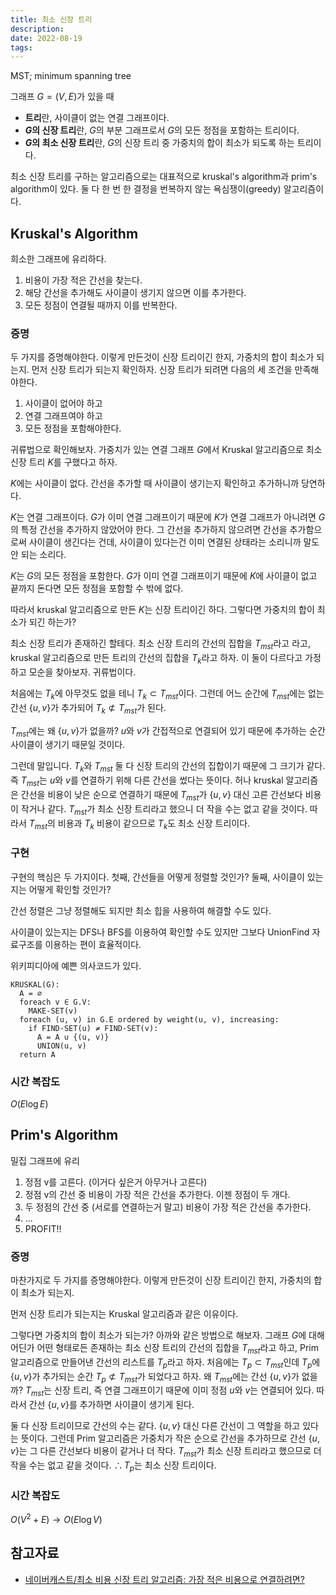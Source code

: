 ```yaml
---
title: 최소 신장 트리
description:
date: 2022-08-19
tags:
---
```


MST; minimum spanning tree

그래프 $G = (V, E)$가 있을 때

- **트리**란, 사이클이 없는 연결 그래프이다.
- **$G$의 신장 트리**란, $G$의 부분 그래프로서 $G$의 모든 정점을 포함하는 트리이다.
- **$G$의 최소 신장 트리**란, $G$의 신장 트리 중 가중치의 합이 최소가 되도록 하는 트리이다.

최소 신장 트리를 구하는 알고리즘으로는 대표적으로 kruskal's algorithm과 prim's algorithm이 있다. 둘 다 한 번 한 결정을 번복하지 않는 욕심쟁이(greedy) 알고리즘이다.

## Kruskal's Algorithm

희소한 그래프에 유리하다.

1. 비용이 가장 적은 간선을 찾는다.
2. 해당 간선을 추가해도 사이클이 생기지 않으면 이를 추가한다.
3. 모든 정점이 연결될 때까지 이를 반복한다.

### 증명

두 가지를 증명해야한다. 이렇게 만든것이 신장 트리이긴 한지, 가중치의 합이 최소가 되는지. 먼저 신장 트리가 되는지 확인하자. 신장 트리가 되려면 다음의 세 조건을 만족해야한다.

1. 사이클이 없어야 하고
2. 연결 그래프여야 하고
3. 모든 정점을 포함해야한다.

귀류법으로 확인해보자. 가중치가 있는 연결 그래프 $G$에서 Kruskal 알고리즘으로 최소 신장 트리 $K$를 구했다고 하자.

$K$에는 사이클이 없다. 간선을 추가할 때 사이클이 생기는지 확인하고 추가하니까 당연하다.

$K$는 연결 그래프이다. $G$가 이미 연결 그래프이기 때문에 $K$가 연결 그래프가 아니려면 $G$의 특정 간선을 추가하지 않았어야 한다. 그 간선을 추가하지 않으려면 간선을 추가함으로써 사이클이 생긴다는 건데, 사이클이 있다는건 이미 연결된 상태라는 소리니까 말도 안 되는 소리다.

$K$는 $G$의 모든 정점을 포함한다. $G$가 이미 연결 그래프이기 때문에 $K$에 사이클이 없고 끝까지 돈다면 모든 정점을 포함할 수 밖에 없다.

따라서 kruskal 알고리즘으로 만든 $K$는 신장 트리이긴 하다. 그렇다면 가중치의 합이 최소가 되긴 하는가?

최소 신장 트리가 존재하긴 할테다. 최소 신장 트리의 간선의 집합을 $T_{mst}$라고 라고, kruskal 알고리즘으로 만든 트리의 간선의 집합을 $T_k$라고 하자. 이 둘이 다르다고 가정하고 모순을 찾아보자. 귀류법이다.

처음에는 $T_k$에 아무것도 없을 테니 $T_k \subset T_{mst}$이다. 그런데 어느 순간에 $T_{mst}$에는 없는 간선 $\{u, v\}$가 추가되어 $T_k \not\subset T_{mst}$가 된다.

$T_{mst}$에는 왜 $\{u, v\}$가 없을까? $u$와 $v$가 간접적으로 연결되어 있기 때문에 추가하는 순간 사이클이 생기기 때문일 것이다.

그런데 말입니다. $T_k$와 $T_{mst}$ 둘 다 신장 트리의 간선의 집합이기 때문에 그 크기가 같다. 즉 $T_{mst}$는 $u$와 $v$를 연결하기 위해 다른 간선을 썼다는 뜻이다. 허나 kruskal 알고리즘은 간선을 비용이 낮은 순으로 연결하기 때문에 $T_{mst}$가 $\{u, v\}$ 대신 고른 간선보다 비용이 작거나 같다. $T_{mst}$가 최소 신장 트리라고 했으니 더 작을 수는 없고 같을 것이다. 따라서 $T_{mst}$의 비용과 $T_k$ 비용이 같으므로 $T_k$도 최소 신장 트리이다.

### 구현

구현의 핵심은 두 가지이다. 첫째, 간선들을 어떻게 정렬할 것인가? 둘째, 사이클이 있는지는 어떻게 확인할 것인가?

간선 정렬은 그냥 정렬해도 되지만 최소 힙을 사용하여 해결할 수도 있다.

사이클이 있는지는 DFS나 BFS를 이용하여 확인할 수도 있지만 그보다 UnionFind 자료구조를 이용하는 편이 효율적이다.

위키피디아에 예쁜 의사코드가 있다.

```text
KRUSKAL(G):
  A = ∅
  foreach v ∈ G.V:
    MAKE-SET(v)
  foreach (u, v) in G.E ordered by weight(u, v), increasing:
    if FIND-SET(u) ≠ FIND-SET(v):
      A = A ∪ {(u, v)}
      UNION(u, v)
  return A
```

### 시간 복잡도

$O(E \log E)$

## Prim's Algorithm

밀집 그래프에 유리

1. 정점 v를 고른다. (이거다 싶은거 아무거나 고른다)
1. 정점 v의 간선 중 비용이 가장 적은 간선을 추가한다. 이젠 정점이 두 개다.
1. 두 정점의 간선 중 (서로를 연결하는거 말고) 비용이 가장 적은 간선을 추가한다.
1. ...
1. PROFIT!!

### 증명

마찬가지로 두 가지를 증명해야한다. 이렇게 만든것이 신장 트리이긴 한지, 가중치의 합이 최소가 되는지.

먼저 신장 트리가 되는지는 Kruskal 알고리즘과 같은 이유이다.

그렇다면 가중치의 합이 최소가 되는가? 아까와 같은 방법으로 해보자. 그래프 $G$에 대해 어딘가 어떤 형태로든 존재하는 최소 신장 트리의 간선의 집합을 $T_{mst}$라고 하고, Prim 알고리즘으로 만들어낸 간선의 리스트를 $T_p$라고 하자. 처음에는 $T_p \subset T_{mst}$인데 $T_p$에 $\{u, v\}$가 추가되는 순간 $T_p \not\subset T_{mst}$가 되었다고 하자. 왜 $T_{mst}$에는 간선 $\{u, v\}$가 없을까? $T_{mst}$는 신장 트리, 즉 연결 그래프이기 때문에 이미 정점 $u$와 $v$는 연결되어 있다. 따라서 간선 $\{u, v\}$를 추가하면 사이클이 생기게 된다.

둘 다 신장 트리이므로 간선의 수는 같다. $\{u, v\}$ 대신 다른 간선이 그 역할을 하고 있다는 뜻이다. 그런데 Prim 알고리즘은 가중치가 작은 순으로 간선을 추가하므로 간선 $\{u, v\}$는 그 다른 간선보다 비용이 같거나 더 작다. $T_{mst}$가 최소 신장 트리라고 했으므로 더 작을 수는 없고 같을 것이다. $\therefore T_p$는 최소 신장 트리이다.

### 시간 복잡도

$O(V^2+E) → O(E \log V)$

## 참고자료

- [네이버캐스트/최소 비용 신장 트리 알고리즘: 가장 적은 비용으로 연결하려면?](https://terms.naver.com/entry.nhn?docId=3579408&cid=59086&categoryId=59093)
